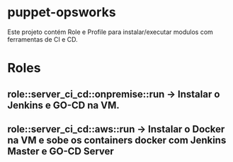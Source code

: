 # puppet-opsworks

Este projeto contém Role e Profile para instalar/executar modulos com ferramentas de CI e CD. 

# Roles

## role::server_ci_cd::onpremise::run -> Instalar o Jenkins e GO-CD na VM.

## role::server_ci_cd::aws::run -> Instalar o Docker na VM e sobe os containers docker com Jenkins Master e GO-CD Server

 
